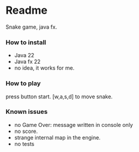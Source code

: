 # Readme

Snake game, java fx. 

### How to install

- Java 22
- Java fx 22
- no idea, it works for me. 

### How to play

press button start.
[w,a,s,d] to move snake.

### Known issues

- no Game Over: message written in console only
- no score.
- strange internal map in the engine.
- no tests